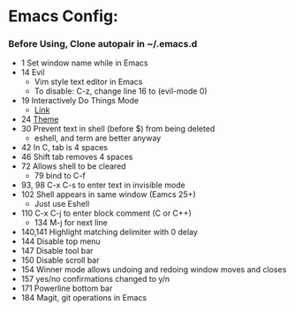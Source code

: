 # Emacs Config:
### Before Using, Clone autopair in ~/.emacs.d 
* 1 Set window name while in Emacs
* 14 Evil
    * Vim style text editor in Emacs
    * To disable: C-z, change line 16 to (evil-mode 0)
* 19 Interactively Do Things Mode
    * [Link](https://github.com/joaotavora/autopair.git)
* 24 [Theme](https://github.com/juba/color-theme-tangotango)
* 30 Prevent text in shell (before $) from being deleted
    * eshell, and term are better anyway
* 42 In C, tab is 4 spaces
* 46 Shift tab removes 4 spaces
* 72 Allows shell to be cleared
    * 79 bind to C-f   
* 93, 98 C-x C-s to enter text in invisible mode
* 102 Shell appears in same window (Eamcs 25+) 
    * Just use Eshell
* 110 C-x C-j to enter block comment (C or C++)
    * 134 M-j for next line
* 140,141 Highlight matching delimiter with 0 delay
* 144 Disable top menu
* 147 Disable tool bar
* 150 Disable scroll bar
* 154 Winner mode allows undoing and redoing window moves and closes
* 157 yes/no confirmations changed to y/n
* 171 Powerline bottom bar
* 184 Magit, git operations in Emacs
